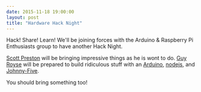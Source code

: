 ```yaml
---
date: 2015-11-18 19:00:00
layout: post
title: "Hardware Hack Night"
---
```


Hack! Share! Learn! We'll be joining forces with the Arduino & Raspberry Pi
Enthusiasts group to have another Hack Night.

[Scott Preston](http://www.scottpreston.com/) will be bringing impressive
things as he is wont to do. [Guy Royse](http://guyroyse.com/) will be prepared
to build ridiculous stuff with an [Arduino](https://www.arduino.cc/),
[nodejs](https://nodejs.org/en/), and [Johnny-Five](http://johnny-five.io/).

You should bring something too!
